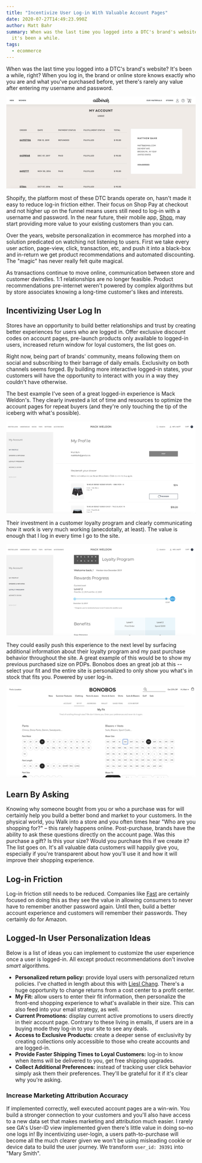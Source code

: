 ```yaml
---
title: "Incentivize User Log-in With Valuable Account Pages"
date: 2020-07-27T14:49:23.990Z
author: Matt Bahr
summary: When was the last time you logged into a DTC's brand's website? For me,
  it's been a while.
tags:
  - ecommerce
---
```

When was the last time you logged into a DTC's brand's website? It's been a while, right? When you log in, the brand or online store knows exactly who you are and what you've purchased before, yet there's rarely any value after entering my username and password. 

![Allbirds.com Logged-In State](/static/img/allbirds-logged-in-account-page.png "Allbirds Account Page")

Shopify, the platform most of these DTC brands operate on, hasn't made it easy to reduce log-in friction either. Their focus on Shop Pay at checkout and not higher up on the funnel means users still need to log-in with a username and password. In the near future, their mobile app, [Shop](https://shop.app/), may start providing more value to your existing customers than you can. 

Over the years, website personalization in ecommerce has morphed into a solution predicated on watching not listening to users. First we take every user action, page-view, click, transaction, etc, and push it into a black-box and in-return we get product recommendations and automated discounting. The "magic" has never really felt quite magical.

As transactions continue to move online, communication between store and customer dwindles. 1:1 relationships are no longer feasible. Product recommendations pre-internet weren't powered by complex algorithms but by store associates knowing a long-time customer's likes and interests. 

## Incentivizing User Log In

Stores have an opportunity to build better relationships and trust by creating better experiences for users who are logged in. Offer exclusive discount codes on account pages, pre-launch products only available to logged-in users, increased return window for loyal customers, the list goes on.

Right now, being part of brands' community, means following them on social and subscribing to their barrage of daily emails. Exclusivity on both channels seems forged. By building more interactive logged-in states, your customers will have the opportunity to interact with you in a way they couldn't have otherwise.

The best example I've seen of a great logged-in experience is Mack Weldon's. They clearly invested a lot of time and resources to optimize the account pages for repeat buyers (and they're only touching the tip of the iceberg with what's possible).

![Mack Weldon Logged-in Account Page](/static/img/mack-weldon-account-page.png "Mack Weldon Logged-in Account Page")

Their investment in a customer loyalty program and clearly communicating how it work is very much working (anecdotally, at least). The value is enough that I log in every time I go to the site. 

![Mack Weldon Loyalty](/static/img/mack-weldon-loyalty-page.png "Mack Weldon Loyalty ")

They could easily push this experience to the next level by surfacing additional information about their loyalty program and my past purchase behavior throughout the site. A great example of this would be to show my previous purchased size on PDPs. Bonobos does an great job at this -- select your fit and the entire site is personalized to only show you what's in stock that fits you. Powered by user log-in.

![Bonobos My Fit](/static/img/bonobos-my-fit.png "Bonobos My Fit")

## Learn By Asking

Knowing why someone bought from you or who a purchase was for will certainly help you build a better bond and market to your customers. In the physical world, you Walk into a store and you often times hear "Who are you shopping for?" – this rarely happens online. Post-purchase, brands have the ability to ask these questions directly on the account page. Was this purchase a gift? Is this your size? Would you purchase this if we create it? The list goes on. It's all valuable data customers will happily give you, especially if you're transparent about how you'll use it and how it will improve their shopping experience.

## Log-in Friction

Log-in friction still needs to be reduced. Companies like [Fast](https://fast.co) are certainly focused on doing this as they see the value in allowing consumers to never have to remember another password again. Until then, build a better account experience and customers will remember their passwords. They certainly do for Amazon. 

## Logged-In User Personalization Ideas

Below is a list of ideas you can implement to customize the user experience once a user is logged-in. All except product recommendations don't involve _smart_ algorithms.

* **Personalized return policy:** provide loyal users with personalized return policies. I've chatted in length about this with [Liesl Chang](https://www.linkedin.com/in/lieslchang/). There's a huge opportunity to change returns from a cost center to a profit center.
* **My Fit:** allow users to enter their fit information, then personalize the front-end shopping experience to what's available in their size. This can also feed into your email strategy, as well.
* **Current Promotions:** display current active promotions to users directly in their account page. Contrary to these living in emails, if users are in a buying mode they log-in to your site to see any deals.
* **Access to Exclusive Products:** create a deeper sense of exclusivity by creating collections only accessible to those who create accounts and are logged-in. 
* **Provide Faster Shipping Times to Loyal Customers:** log-in to know when items will be delivered to you, get free shipping upgrades.
* **Collect Additional Preferences:** instead of tracking user click behavior simply ask them their preferences. They'll be grateful for it if it's clear why you're asking.

### Increase Marketing Attribution Accuracy

If implemented correctly, well executed account pages are a win-win. You build a stronger connection to your customers and you'll also have access to a new data set that makes marketing and attribution much easier. I rarely see GA's User-ID view implemented given there's little value in doing so–no one logs in! By incentivizing user-login, a users path-to-purchase will become all the much clearer given we won't be using misleading cookie or device data to build the user journey. We transform `user_id: 39391` into "Mary Smith".